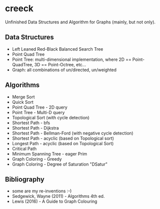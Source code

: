 # creeck

Unfinished Data Structures and Algorithm for Graphs (mainly, but not only).

## Data Structures

* Left Leaned Red-Black Balanced Search Tree
* Point Quad Tree
* Point Tree: multi-dimensional implementation, where 2D == Point-QuadTree, 3D == Point-Octree, etc...
* Graph: all combinations of un/directed, un/weighted

## Algorithms

* Merge Sort
* Quick Sort
* Point Quad Tree - 2D query
* Point Tree - Multi-D query
* Topological Sort (with cycle detection)
* Shortest Path - bfs
* Shortest Path - Dijkstra
* Shortest Path - Bellman-Ford (with negative cycle detection)
* Shortest Path - acyclic (based on Topological sort)
* Longest Path - acyclic (based on Topological Sort)
* Critical Path
* Minimum Spanning Tree - eager Prim
* Graph Coloring - Greedy
* Graph Coloring - Degree of Saturation "DSatur"

## Bibliography

* some are my re-inventions :-)
* Sedgewick, Wayne (2011) - Algorithms 4th ed.
* Lewis (2016) - A Guide to Graph Colouring